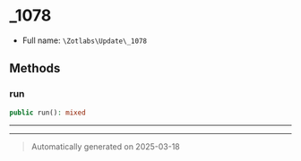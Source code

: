 
# _1078





* Full name: `\Zotlabs\Update\_1078`




## Methods


### run



```php
public run(): mixed
```












***


***
> Automatically generated on 2025-03-18
